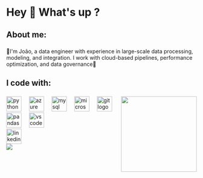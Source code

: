 <h1 align="left">Hey 👋 What's up ?</h1>

###

<h2 align="left">About me:</h2>

###

<p align="left">🎲I'm João, a data engineer with experience in large-scale data processing, modeling, and integration. I work with cloud-based pipelines, performance optimization, and data governance🎲</p>

###

<h2 align="left">I code with:</h2>

###

<img align="right" height="200" src="https://media4.giphy.com/media/v1.Y2lkPTc5MGI3NjExOGNzODg1MmVhYmVuZTIybng2eHA4emhpYXN6ZHJvY2o4aGtpYjltcyZlcD12MV9pbnRlcm5hbF9naWZfYnlfaWQmY3Q9Zw/Cmr1OMJ2FN0B2/giphy.gif"  />

###

<div align="left">
  <img src="https://cdn.jsdelivr.net/gh/devicons/devicon/icons/python/python-original.svg" height="40" alt="python logo"  />
  <img width="12" />
  <img src="https://cdn.jsdelivr.net/gh/devicons/devicon/icons/azure/azure-original.svg" height="40" alt="azure logo"  />
  <img width="12" />
  <img src="https://cdn.jsdelivr.net/gh/devicons/devicon/icons/mysql/mysql-original.svg" height="40" alt="mysql logo"  />
  <img width="12" />
  <img src="https://cdn.jsdelivr.net/gh/devicons/devicon/icons/microsoftsqlserver/microsoftsqlserver-plain.svg" height="40" alt="microsoftsqlserver logo"  />
  <img width="12" />
  <img src="https://cdn.jsdelivr.net/gh/devicons/devicon/icons/git/git-original.svg" height="40" alt="git logo"  />
  <img width="12" />
  <img src="https://cdn.jsdelivr.net/gh/devicons/devicon/icons/pandas/pandas-original.svg" height="40" alt="pandas logo"  />
  <img width="12" />
  <img src="https://cdn.jsdelivr.net/gh/devicons/devicon/icons/vscode/vscode-original.svg" height="40" alt="vscode logo"  />
</div>

<div align="left">
  <img src="https://cdn.jsdelivr.net/gh/devicons/devicon/icons/linkedin/linkedin-original.svg" height="40" alt="linkedin logo" />
</div>



<img src="[https://media4.giphy.com/media/v1.Y2lkPTc5MGI3NjExOGNzODg1MmVhYmVuZTIybng2eHA4emhpYXN6ZHJvY2o4aGtpYjltcyZlcD12MV9pbnRlcm5hbF9naWZfYnlfaWQmY3Q9Zw/Cmr1OMJ2FN0B2/giphy.gif](https://raw.githubusercontent.com/Platane/snk/output/github-contribution-grid-snake.gif)"  />

<br clear="both" />

###
